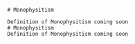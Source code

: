 
    # Monophysitism

    Definition of Monophysitism coming soon
    # Monophysitism
    Definition of Monophysitism coming soon
